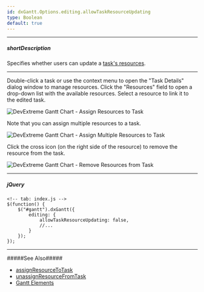```yaml
---
id: dxGantt.Options.editing.allowTaskResourceUpdating
type: Boolean
default: true
---
```

---
##### shortDescription
Specifies whether users can update a [task's resources](/api-reference/10%20UI%20Widgets/dxGantt/1%20Configuration/resources '{basewidgetpath}/Configuration/#resources').

---

Double-click a task or use the context menu to open the "Task Details" dialog window to manage resources. Click the "Resources" field to open a drop-down list with the available resources. Select a resource to link it to the edited task.

![DevExtreme Gantt Chart - Assign Resources to Task](~/images/Gantt/assign-resource-to-task.png)

Note that you can assign multiple resources to a task.

![DevExtreme Gantt Chart - Assign Multiple Resources to Task](~/images/Gantt/task-with-multiple-resources.png)

Click the cross icon (on the right side of the resource) to remove the resource from the task.

![DevExtreme Gantt Chart - Remove Resources from Task](~/images/Gantt/unassign-resource-from-task.png)

---
##### jQuery

    <!-- tab: index.js -->
    $(function() {
        $("#gantt").dxGantt({
            editing: {
                allowTaskResourceUpdating: false, 
                //...
            }
        });
    }); 

---

#####See Also#####
- [assignResourceToTask](/Documentation/ApiReference/UI_Components/dxGantt/Methods/#assignResourceToTaskresourceKey_taskKey)
- [unassignResourceFromTask](/Documentation/ApiReference/UI_Components/dxGantt/Methods/#unassignResourceFromTaskresourceKey_taskKey)
- [Gantt Elements](/Documentation/Guide/UI_Components/Gantt/Gantt_Elements/)


